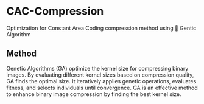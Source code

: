 # CAC-Compression
Optimization for Constant Area Coding compression method using :dna: Gentic Algorithm
## Method 
Genetic Algorithms (GA) optimize the kernel size for compressing binary images. By evaluating different kernel sizes based on compression quality, GA finds the optimal size. It iteratively applies genetic operations, evaluates fitness, and selects individuals until convergence. GA is an effective method to enhance binary image compression by finding the best kernel size.
